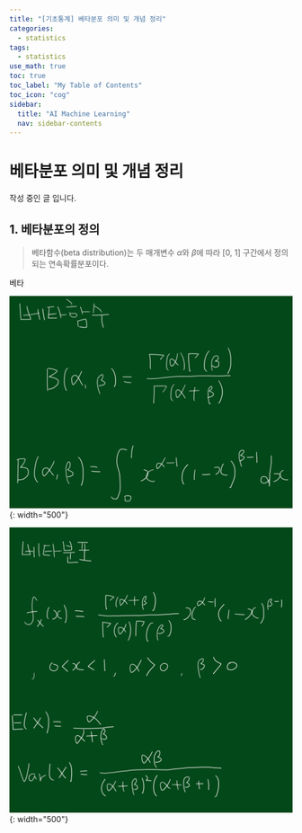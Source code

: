 ```yaml
---
title: "[기초통계] 베타분포 의미 및 개념 정리" 
categories:
  - statistics
tags:
  - statistics
use_math: true
toc: true
toc_label: "My Table of Contents"
toc_icon: "cog"
sidebar:
  title: "AI Machine Learning"
  nav: sidebar-contents
---
```


# 베타분포 의미 및 개념 정리

작성 중인 글 입니다. 

## 1. 베타분포의 정의

> 베타함수(beta distribution)는 두 매개변수 $\alpha$와 $\beta$에 따라 [0, 1] 구간에서 정의 되는 연속확률분포이다. 

베타

![figure01](/assets/images/statistics/beta/betadist01.jpg){: width="500"}


![figure02](/assets/images/statistics/beta/betadist02.jpg){: width="500"}

